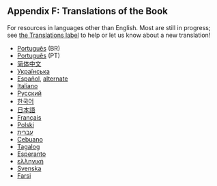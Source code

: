 ## Appendix F: Translations of the Book

For resources in languages other than English. Most are still in progress; see
[the Translations label][label] to help or let us know about a new translation!

[label]: https://github.com/rust-lang/book/issues?q=is%3Aopen+is%3Aissue+label%3ATranslations

- [Português](https://github.com/rust-br/rust-book-pt-br) (BR)
- [Português](https://github.com/nunojesus/rust-book-pt-pt) (PT)
- [简体中文](https://github.com/KaiserY/trpl-zh-cn)
- [Українська](https://github.com/pavloslav/rust-book-uk-ua)
- [Español](https://github.com/thecodix/book), [alternate](https://github.com/ManRR/rust-book-es)
- [Italiano](https://github.com/AgeOfWar/rust-book-it)
- [Русский](https://github.com/ruRust/rust_book_2ed)
- [한국어](https://github.com/rinthel/rust-lang-book-ko)
- [日本語](https://github.com/rust-lang-ja/book-ja)
- [Français](https://github.com/Jimskapt/rust-book-fr)
- [Polski](https://github.com/paytchoo/book-pl)
- [עברית](https://github.com/idanmel/rust-book-heb)
- [Cebuano](https://github.com/agentzero1/book)
- [Tagalog](https://github.com/josephace135/book)
- [Esperanto](https://github.com/psychoslave/Rust-libro)
- [ελληνική](https://github.com/TChatzigiannakis/rust-book-greek)
- [Svenska](https://github.com/sebras/book)
- [Farsi](https://github.com/pomokhtari/rust-book-fa)
